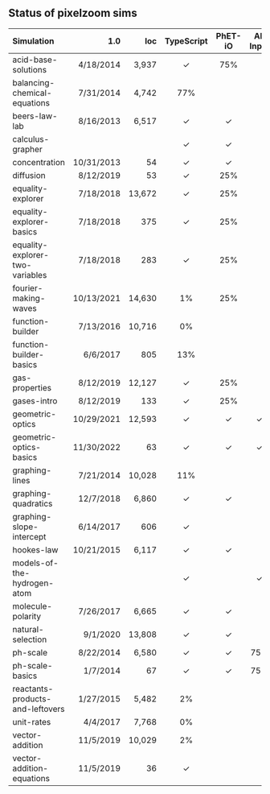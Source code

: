 ## Status of pixelzoom sims 

| Simulation                       |        1.0 |    loc | TypeScript | PhET-iO  | Alt Input  | UI Sound  | Dynamic Locale | Preferences | Color Profile |
|:---------------------------------|-----------:|-------:|:----------:|:--------:|:-----------:|:---------:|:--------------:|:---:|:---:|
| acid-base-solutions              |  4/18/2014 |  3,937 |          ✓ |   75%    |             |           |       ✓        | | |
| balancing-chemical-equations     |  7/31/2014 |  4,742 |        77% |          |             |           |       ✓        | | |
| beers-law-lab                    |  8/16/2013 |  6,517 |          ✓ |    ✓     |             |           |       ✓        | ✓ | |
| calculus-grapher                 |            |        |          ✓ |    ✓     |             |           |       ✓        | ✓ | ✓ |
| concentration                    | 10/31/2013 |     54 |          ✓ |    ✓     |             |           |       ✓        | ✓ | |
| diffusion                        |  8/12/2019 |     53 |          ✓ |   25%    |             |           |       ✓        | ✓ | ✓ |
| equality-explorer                |  7/18/2018 | 13,672 |          ✓ |   25%    |             |           |       ✓        | ✓ | |
| equality-explorer-basics         |  7/18/2018 |    375 |          ✓ |   25%    |             |           |       ✓        | ✓ | |
| equality-explorer-two-variables  |  7/18/2018 |    283 |          ✓ |   25%    |             |           |       ✓        | ✓ | |
| fourier-making-waves             | 10/13/2021 | 14,630 |         1% |   25%    |             |           |      80%       | | ✓ |
| function-builder                 |  7/13/2016 | 10,716 |         0% |          |             |           |      80%       | | |
| function-builder-basics          |   6/6/2017 |    805 |        13% |          |             |           |       ✓        | | |
| gas-properties                   |  8/12/2019 | 12,127 |          ✓ |   25%    |             |           |       ✓        | ✓ | ✓ |
| gases-intro                      |  8/12/2019 |    133 |          ✓ |   25%    |             |           |       ✓        | ✓ | ✓ |
| geometric-optics                 | 10/29/2021 | 12,593 |          ✓ |    ✓     |      ✓      |     ✓     |       ✓        | ✓ | ✓ |
| geometric-optics-basics          | 11/30/2022 |     63 |          ✓ |    ✓     |      ✓      |     ✓     |       ✓        | ✓ | ✓ |
| graphing-lines                   |  7/21/2014 | 10,028 |        11% |          |             |           |                | | |
| graphing-quadratics              |  12/7/2018 |  6,860 |          ✓ |    ✓     |             |           |                | | |
| graphing-slope-intercept         |  6/14/2017 |    606 |          ✓ |          |             |           |       ✓        | | |
| hookes-law                       | 10/21/2015 |  6,117 |          ✓ |    ✓     |             |           |      25%       | | |
| models-of-the-hydrogen-atom      |            |        |          ✓ |          |      ✓      |     ✓     |       ✓        | ✓ | ✓ |
| molecule-polarity                |  7/26/2017 |  6,665 |          ✓ |    ✓     |             |           |       ✓        | ✓ | |
| natural-selection                |   9/1/2020 | 13,808 |          ✓ |    ✓     |             |           |       ✓        | | |
| ph-scale                         |  8/22/2014 |  6,580 |          ✓ |    ✓     |     75%     | disabled  |       ✓        | ✓ | |
| ph-scale-basics                  |   1/7/2014 |     67 |          ✓ |    ✓     |     75%     | disabled  |       ✓        | ✓ | |
| reactants-products-and-leftovers |  1/27/2015 |  5,482 |         2% |          |             |           |       ✓        | | |
| unit-rates                       |   4/4/2017 |  7,768 |         0% |          |             |           |       5%       | | |
| vector-addition                  |  11/5/2019 | 10,029 |         2% |          |             |           |                | | |
| vector-addition-equations        |  11/5/2019 |     36 |          ✓ |          |             |           |       ✓        | | |
